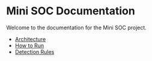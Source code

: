# Mini SOC Documentation

Welcome to the documentation for the Mini SOC project.

- [Architecture](architecture.md)
- [How to Run](usage.md)
- [Detection Rules](rules.md)
